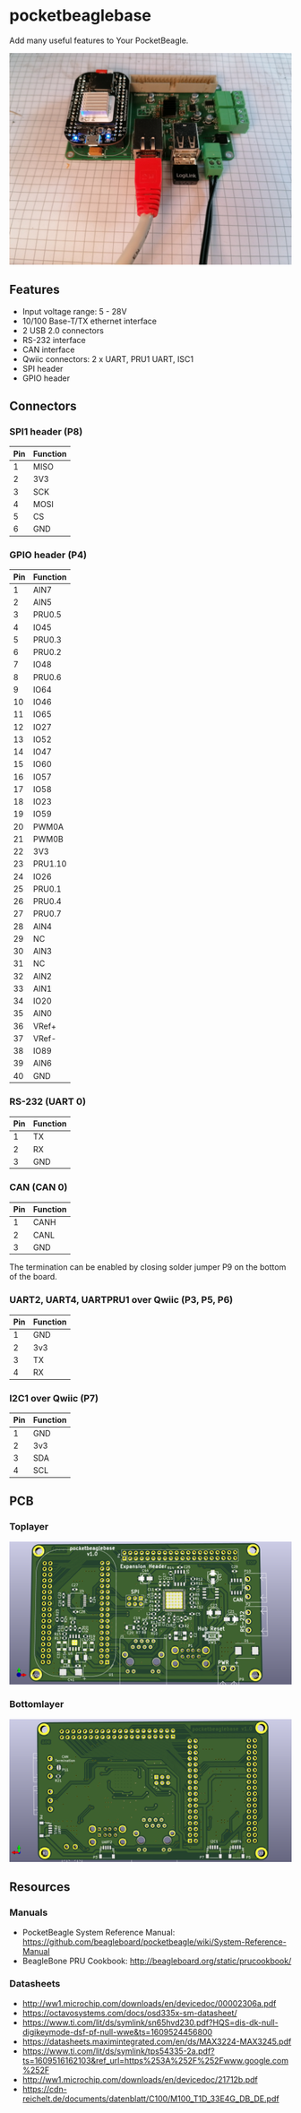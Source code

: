# pocketbeaglebase

Add many useful features to Your PocketBeagle.

![pocketbeaglebase in use](/docs/images/setup.jpg)

## Features

* Input voltage range: 5 - 28V
* 10/100 Base-T/TX ethernet interface
* 2 USB 2.0 connectors
* RS-232 interface
* CAN interface
* Qwiic connectors: 2 x UART, PRU1 UART, ISC1
* SPI header
* GPIO header

## Connectors

### SPI1 header (P8)

| Pin | Function |
|-----|----------|
| 1 | MISO |
| 2 | 3V3 |
| 3 | SCK |
| 4 | MOSI |
| 5 | CS |
| 6 | GND |


### GPIO header (P4)

| Pin | Function |
|-----|----------|
| 1 | AIN7 |
| 2 | AIN5 |
| 3 | PRU0.5 |
| 4 | IO45 |
| 5 | PRU0.3 |
| 6 | PRU0.2 |
| 7 | IO48 |
| 8 | PRU0.6 |
| 9 | IO64 |
| 10 | IO46 |
| 11 | IO65 |
| 12 | IO27 |
| 13 | IO52 |
| 14 | IO47 |
| 15 | IO60 |
| 16 | IO57 |
| 17 | IO58 |
| 18 | IO23 |
| 19 | IO59 |
| 20 | PWM0A |
| 21 | PWM0B |
| 22 | 3V3 |
| 23 | PRU1.10 |
| 24 | IO26 |
| 25 | PRU0.1 |
| 26 | PRU0.4 |
| 27 | PRU0.7 |
| 28 | AIN4 |
| 29 | NC |
| 30 | AIN3 |
| 31 | NC |
| 32 | AIN2 |
| 33 | AIN1 |
| 34 | IO20 |
| 35 | AIN0 | 
| 36 | VRef+ |
| 37 | VRef- |
| 38 | IO89 |
| 39 | AIN6 |
| 40 | GND |

### RS-232 (UART 0)

| Pin | Function |
|-----|----------|
| 1 | TX |
| 2 | RX |
| 3 | GND |

### CAN (CAN 0)

| Pin | Function |
|-----|----------|
| 1 | CANH |
| 2 | CANL |
| 3 | GND |

The termination can be enabled by closing solder jumper P9 on the bottom of the board.

### UART2, UART4, UARTPRU1 over Qwiic (P3, P5, P6)

| Pin | Function |
|-----|----------|
| 1 | GND |
| 2 | 3v3 |
| 3 | TX |
| 4 | RX |

### I2C1 over Qwiic (P7)

| Pin | Function |
|-----|----------|
| 1 | GND |
| 2 | 3v3 |
| 3 | SDA |
| 4 | SCL |

## PCB

### Toplayer

![toplayer](/docs/images/toplayer.png)

### Bottomlayer

![bottomlayer](/docs/images/bottomlayer.png)

## Resources

### Manuals

* PocketBeagle System Reference Manual: https://github.com/beagleboard/pocketbeagle/wiki/System-Reference-Manual
* BeagleBone PRU Cookbook: http://beagleboard.org/static/prucookbook/

### Datasheets

* http://ww1.microchip.com/downloads/en/devicedoc/00002306a.pdf
* https://octavosystems.com/docs/osd335x-sm-datasheet/
* https://www.ti.com/lit/ds/symlink/sn65hvd230.pdf?HQS=dis-dk-null-digikeymode-dsf-pf-null-wwe&ts=1609524456800
* https://datasheets.maximintegrated.com/en/ds/MAX3224-MAX3245.pdf
* https://www.ti.com/lit/ds/symlink/tps54335-2a.pdf?ts=1609516162103&ref_url=https%253A%252F%252Fwww.google.com%252F
* http://ww1.microchip.com/downloads/en/devicedoc/21712b.pdf
* https://cdn-reichelt.de/documents/datenblatt/C100/M100_T1D_33E4G_DB_DE.pdf



